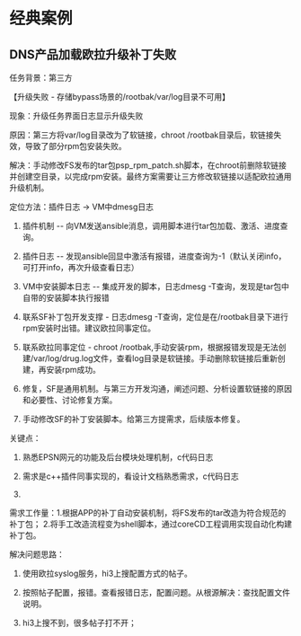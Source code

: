 # 经典案例

## DNS产品加载欧拉升级补丁失败

任务背景：第三方

【升级失败 - 存储bypass场景的/rootbak/var/log目录不可用】

现象：升级任务界面日志显示升级失败

原因：第三方将var/log目录改为了软链接，chroot /rootbak目录后，软链接失效，导致了部分rpm包安装失败。

解决：手动修改FS发布的tar包psp_rpm_patch.sh脚本，在chroot前删除软链接并创建空目录，以完成rpm安装。最终方案需要让三方修改软链接以适配欧拉通用升级机制。

定位方法：插件日志 -> VM中dmesg日志

1. 插件机制 -- 向VM发送ansible消息，调用脚本进行tar包加载、激活、进度查询。

2. 插件日志 -- 发现ansible回显中激活有报错，进度查询为-1（默认关闭info，可打开info，再次升级查看日志）

3. VM中安装脚本日志 -- 集成开发的脚本，日志dmesg -T查询，发现是tar包中自带的安装脚本执行报错

4. 联系SF补丁包开发支撑 - 日志dmesg -T查询，定位是在/rootbak目录下进行rpm安装时出错。建议欧拉同事定位。

5. 联系欧拉同事定位 - chroot /rootbak,手动安装rpm，根据报错发现是无法创建/var/log/drug.log文件，查看log目录是软链接。手动删除软链接后重新创建，再安装rpm成功。

6. 修复，SF是通用机制。与第三方开发沟通，阐述问题、分析设置软链接的原因和必要性、讨论修复方案。

7. 手动修改SF的补丁安装脚本。给第三方提需求，后续版本修复。

 

关键点：

1. 熟悉EPSN网元的功能及后台模块处理机制，c代码日志

2. 需求是c++插件同事实现的，看设计文档熟悉需求，c代码日志

3. 

需求工作量：1.根据APP的补丁自动安装机制，将FS发布的tar改造为符合规范的补丁包； 2.将手工改造流程变为shell脚本，通过coreCD工程调用实现自动化构建补丁包。

解决问题思路：

1. 使用欧拉syslog服务，hi3上搜配置方式的帖子。

2. 按照帖子配置，报错。查看报错日志，配置问题。从根源解决：查找配置文件说明。

3. hi3上搜不到，很多帖子打不开；
